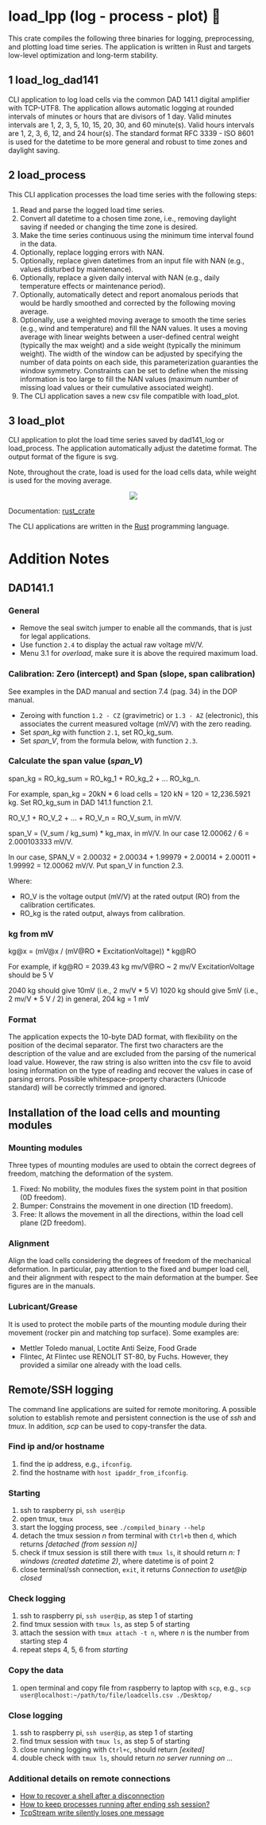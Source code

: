 # load_lpp (log - process - plot) 🦀
This crate compiles the following three binaries for logging, preprocessing, and plotting load time series.
The application is written in Rust and targets low-level optimization and long-term stability.

## 1 load_log_dad141
CLI application to log load cells via the common DAD 141.1 digital amplifier with TCP-UTF8.
The application allows automatic logging at rounded intervals of minutes or hours that are divisors of 1 day.
Valid minutes intervals are 1, 2, 3, 5, 10, 15, 20, 30, and 60 minute(s).
Valid hours intervals are 1, 2, 3, 6, 12, and 24 hour(s).
The standard format RFC 3339 - ISO 8601 is used for the datetime to be more general and robust to time zones and daylight saving.

## 2 load_process
This CLI application processes the load time series with the following steps:
1. Read and parse the logged load time series.
2. Convert all datetime to a chosen time zone, i.e., removing daylight saving if needed or changing the time zone is desired.
3. Make the time series continuous using the minimum time interval found in the data.
4. Optionally, replace logging errors with NAN.
5. Optionally, replace given datetimes from an input file with NAN (e.g., values disturbed by maintenance).
6. Optionally, replace a given daily interval with NAN (e.g., daily temperature effects or maintenance period).
7. Optionally, automatically detect and report anomalous periods that would be hardly smoothed and corrected by the following moving average.
8. Optionally, use a weighted moving average to smooth the time series (e.g., wind and temperature) and fill the NAN values.
It uses a moving average with linear weights between a user-defined central weight (typically the max weight) and a side weight (typically the minimum weight). The width of the window can be adjusted by specifying the number of data points on each side, this parameterization guaranties the window symmetry.
Constraints can be set to define when the missing information is too large to fill the NAN values (maximum number of missing load values or their cumulative associated weight).
8. The CLI application saves a new csv file compatible with load_plot.

## 3 load_plot
CLI application to plot the load time series saved by dad141_log or load_process.
The application automatically adjust the datetime format.
The output format of the figure is svg.

Note, throughout the crate, load is used for the load cells data, while weight is used for the moving average.

<p align="center"><img src="irrigation_processed_lpp.png"></p>

Documentation: [rust_crate](https://crates.io/crates/load_lpp)

The CLI applications are written in the [Rust](https://www.rust-lang.org) programming language.

# Addition Notes

## DAD141.1

###  General
* Remove the seal switch jumper to enable all the commands, that is just for legal applications.
* Use function ``2.4`` to display the actual raw voltage mV/V.
* Menu 3.1 for *overload*, make sure it is above the required maximum load.

### Calibration: Zero (intercept) and Span (slope, span calibration)
See examples in the DAD manual and section 7.4 (pag. 34) in the DOP manual.
* Zeroing with function ``1.2 - CZ`` (gravimetric) or ``1.3 - AZ`` (electronic), this associates the current measured voltage (mV/V) with the zero reading.
* Set *span_kg* with function ``2.1``, set RO_kg_sum.
* Set *span_V*, from the formula below, with function ``2.3``.

### Calculate the span value (*span_V*)
span_kg = RO_kg_sum = RO_kg_1 + RO_kg_2 + ... RO_kg_n.

For example, span_kg = 20kN * 6 load cells = 120 kN = 120 = 12,236.5921 kg.
Set RO_kg_sum in DAD 141.1 function 2.1.

RO_V_1 + RO_V_2 + ... + RO_V_n = RO_V_sum, in mV/V.

span_V = (V_sum / kg_sum) * kg_max, in mV/V.
In our case 12.00062 / 6 = 2.000103333 mV/V.

In our case, SPAN_V = 2.00032 + 2.00034 + 1.99979 + 2.00014 + 2.00011 + 1.99992 = 12.00062 mV/V.
Put span_V in function 2.3.

Where:
* RO_V is the voltage output (mV/V) at the rated output (RO) from the calibration certificates.
* RO_kg is the rated output, always from calibration.

### kg from mV
kg@x = (mV@x / (mV@RO * ExcitationVoltage)) * kg@RO

For example, if
kg@RO = 2039.43 kg
mv/V@RO ~ 2 mv/V
ExcitationVoltage should be 5 V

2040 kg should give 10mV (i.e., 2 mv/V * 5 V)
1020 kg should give 5mV (i.e., 2 mv/V * 5 V / 2)
in general, 204 kg = 1 mV

### Format
The application expects the 10-byte DAD format, with flexibility on the position of the decimal separator.
The first two characters are the description of the value and are excluded from the parsing of the numerical load value.
However, the raw string is also written into the csv file to avoid losing information on the type of reading and recover the values in case of parsing errors.
Possible whitespace-property characters (Unicode standard) will be correctly trimmed and ignored.

## Installation of the load cells and mounting modules

### Mounting modules
Three types of mounting modules are used to obtain the correct degrees of freedom, matching the deformation of the system.
1. Fixed: No mobility, the modules fixes the system point in that position (0D freedom).
2. Bumper: Constrains the movement in one direction (1D freedom).
3. Free: It allows the movement in all the directions, within the load cell plane (2D freedom).

### Alignment
Align the load cells considering the degrees of freedom of the mechanical deformation.
In particular, pay attention to the fixed and bumper load cell, and their alignment with respect to the main deformation at the bumper.
See figures are in the manuals.

### Lubricant/Grease
It is used to protect the mobile parts of the mounting module during their movement (rocker pin and matching top surface).
Some examples are:
* Mettler Toledo manual, Loctite Anti Seize, Food Grade
* Flintec, At Flintec use RENOLIT ST-80, by Fuchs.
However, they provided a similar one already with the load cells.

## Remote/SSH logging
The command line applications are suited for remote monitoring.
A possible solution to establish remote and persistent connection is the use of *ssh* and *tmux*.
In addition, *scp* can be used to copy-transfer the data.

### Find ip and/or hostname
1. find the ip address, e.g., ``ifconfig``.
2. find the hostname with ``host ipaddr_from_ifconfig``.

### Starting
1. ssh to raspberry pi, ``ssh user@ip``
2. open tmux, ``tmux``
3. start the logging process, see ``./compiled_binary --help``
4. detach the tmux session *n* from terminal with ``Ctrl+b`` then ``d``, which returns *[detached (from session n)]*
5. check if tmux session is still there with ``tmux ls``, it should return *n: 1 windows (created datetime 2)*, where datetime is of point 2
6. close terminal/ssh connection, ``exit``, it returns *Connection to uset@ip closed* 

### Check logging
1. ssh to raspberry pi, ``ssh user@ip``, as step 1 of starting
2. find tmux session with ``tmux ls``, as step 5 of starting
3. attach the session with ``tmux attach -t n``, where *n* is the number from starting step 4
4. repeat steps 4, 5, 6 from *starting*

### Copy the data
1. open terminal and copy file from raspberry to laptop with ``scp``, e.g., ``scp user@localhost:~/path/to/file/loadcells.csv ./Desktop/``

### Close logging
1. ssh to raspberry pi, ``ssh user@ip``, as step 1 of starting
2. find tmux session with ``tmux ls``, as step 5 of starting
3. close running logging with ``Ctrl+c``, should return *[exited]*
4. double check with ``tmux ls``, should return *no server running on ...*

### Additional details on remote connections
* [How to recover a shell after a disconnection](https://unix.stackexchange.com/questions/22781/how-to-recover-a-shell-after-a-disconnection)
* [How to keep processes running after ending ssh session?](https://askubuntu.com/questions/8653/how-to-keep-processes-running-after-ending-ssh-session)
* [TcpStream write silently loses one message](https://users.rust-lang.org/t/tcpstream-write-silently-loses-one-message/38206)
